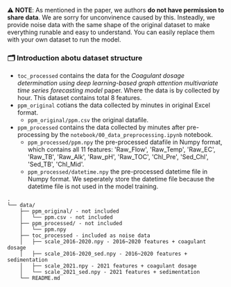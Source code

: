⚠️ **NOTE**: As mentioned in the paper, we authors **do not have permission to share data**. We are sorry for unconvinence caused by this. Insteadly, we provide noise data with the same shape of the original dataset to make everything runable and easy to understand. You can easily replace them with your own dataset to run the model. 

### 🗂️ Introduction abotu dataset structure

- `toc_processed` contains the data for the *Coagulant dosage determination using deep learning-based graph attention multivariate time series forecasting model* paper. Where the data is by collected by hour. This dataset contains total 8 features.
- `ppm_original` cotians the data collected by minutes in original Excel format.
    - `ppm_original/ppm.csv` the original datafile.
- `ppm_processed` contains the data collected by minutes after pre-processing by the `notebook/00_data_preprocessing.ipynb` notebook.
    - `ppm_processed/ppm.npy` the pre-processed datafile in Numpy format, which contains all 11 features: 'Raw_Flow', 'Raw_Temp', 'Raw_EC', 'Raw_TB', 'Raw_Alk', 'Raw_pH', 'Raw_TOC', 'Chl_Pre', 'Sed_Chl', 'Sed_TB', 'Chl_Mid'.
    - `ppm_processed/datetime.npy` the pre-processed datetime file in Numpy format. We seperately store the datetime file because the datetime file is not used in the model training.

```
.
└── data/
    ├── ppm_original/ - not included 
    │   └── ppm.csv - not included 
    ├── ppm_processed/ - not included 
    │   └── ppm.npy
    ├── toc_processed - included as noise data
    │   ├── scale_2016-2020.npy - 2016~2020 features + coagulant dosage
    │   ├── scale_2016-2020_sed.npy - 2016~2020 features + sedimentation
    │   ├── scale_2021.npy - 2021 features + coagulant dosage
    │   └── scale_2021_sed.npy - 2021 features + sedimentation
    └── README.md
```
